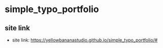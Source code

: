 # simple_typo_portfolio

## site link
- site link: https://yellowbananastudio.github.io/simple_typo_portfolio/#
